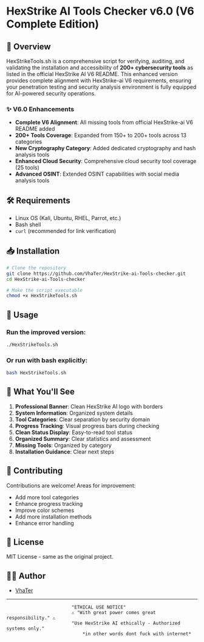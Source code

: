 # HexStrike AI Tools Checker v6.0 (V6 Complete Edition)

## 🚀 Overview
HexStrikeTools.sh is a comprehensive script for verifying, auditing, and validating the installation and accessibility of **200+ cybersecurity tools** as listed in the official HexStrike AI V6 README. This enhanced version provides complete alignment with HexStrike-ai V6 requirements, ensuring your penetration testing and security analysis environment is fully equipped for AI-powered security operations.

### ✨ V6.0 Enhancements
- **Complete V6 Alignment**: All missing tools from official HexStrike-ai V6 README added
- **200+ Tools Coverage**: Expanded from 150+ to 200+ tools across 13 categories
- **New Cryptography Category**: Added dedicated cryptography and hash analysis tools
- **Enhanced Cloud Security**: Comprehensive cloud security tool coverage (25 tools)
- **Advanced OSINT**: Extended OSINT capabilities with social media analysis tools


## 🛠️ Requirements

- Linux OS (Kali, Ubuntu, RHEL, Parrot, etc.)
- Bash shell
- `curl` (recommended for link verification)

## 📥 Installation

```bash
# Clone the repository
git clone https://github.com/VhaTer/HexStrike-ai-Tools-checker.git
cd HexStrike-ai-Tools-checker

# Make the script executable
chmod +x HexStrikeTools.sh
```
## 🚀 Usage
### Run the improved version:
```bash
./HexStrikeTools.sh
```
### Or run with bash explicitly:
```bash
bash HexStrikeTools.sh
```
## 🎯 What You'll See

1. **Professional Banner**: Clean HexStrike AI logo with borders
2. **System Information**: Organized system details
3. **Tool Categories**: Clear separation by security domain
4. **Progress Tracking**: Visual progress bars during checking
5. **Clean Status Display**: Easy-to-read tool status
6. **Organized Summary**: Clear statistics and assessment
7. **Missing Tools**: Organized by category
8. **Installation Guidance**: Clear next steps


## 🤝 Contributing

Contributions are welcome! Areas for improvement:

- Add more tool categories
- Enhance progress tracking
- Improve color schemes
- Add more installation methods
- Enhance error handling

## 📄 License
MIT License - same as the original project.

## 👨‍💻 Author
- [VhaTer](https://github.com/VhaTer) 
---

                            
                            "ETHICAL USE NOTICE"
                            ⚠️ "With great power comes great responsibility." ⚠️
                            "Use HexStrike AI ethically - Authorized systems only."
                                *in other words dont fuck with internet* 
                            
